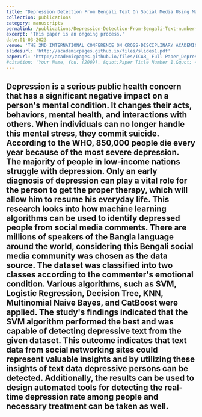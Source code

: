 ```yaml
---
title: "Depression Detection From Bengali Text On Social Media Using Machine Learning Algorithms."
collection: publications
category: manuscripts
permalink: /publications/Depression-Detection-From-Bengali-Text-number-1
excerpt: 'This paper is an ongoing process.'
date:01-03-2023
venue: 'THE 2ND INTERNATIONAL CONFERENCE ON CROSS-DISCIPLINARY ACADEMIC RESEARCH (ICAR)'
slidesurl: 'http://academicpages.github.io/files/slides1.pdf'
paperurl: 'http://academicpages.github.io/files/ICAR_ Full Paper_DepressionX.pdf'
#citation: 'Your Name, You. (2009). &quot;Paper Title Number 1.&quot; <i>Journal 1</i>. 1(1).'
---
```


Depression is a serious public health concern that has a significant negative impact on a person's mental 
condition. It changes their acts, behaviors, mental health, and interactions with others. When individuals
can no longer handle this mental stress, they commit suicide. According to the WHO, 850,000 people die 
every year because of the most severe depression. The majority of people in low-income nations struggle 
with depression. Only an early diagnosis of depression can play a vital role for the person to get the proper therapy, which will allow him to resume his everyday life. This research looks into how machine learning algorithms can be used to identify depressed people from social media comments. There are millions of speakers of the Bangla language around the world, considering this Bengali social media community was 
chosen as the data source. The dataset was classified into two classes according to the commenter's 
emotional condition. Various algorithms, such as SVM, Logistic Regression, Decision Tree, KNN, 
Multinomial Naive Bayes, and CatBoost were applied. The study's findings indicated that the SVM 
algorithm performed the best and was capable of detecting depressive text from the given dataset. This 
outcome indicates that text data from social networking sites could represent valuable insights and by 
utilizing these insights of text data depressive persons can be detected. Additionally, the results can be used to design automated tools for detecting the real-time depression rate among people and necessary treatment can be taken as well.
---

